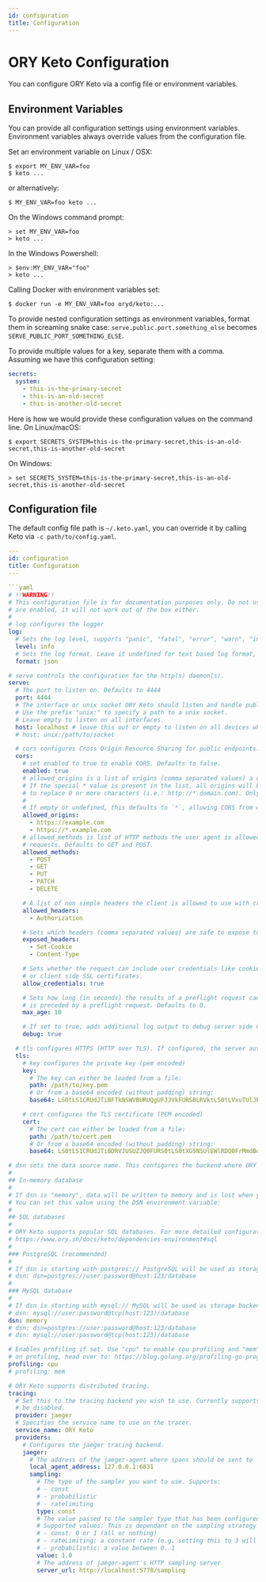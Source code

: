 ```yaml
---
id: configuration
title: Configuration
---
```


# ORY Keto Configuration

You can configure ORY Keto via a config file or environment variables.

## Environment Variables

You can provide all configuration settings using environment variables.
Environment variables always override values from the configuration file.

Set an environment variable on Linux / OSX:

```
$ export MY_ENV_VAR=foo
$ keto ...
```

or alternatively:

```
$ MY_ENV_VAR=foo keto ...
```

On the Windows command prompt:

```
> set MY_ENV_VAR=foo
> keto ...
```

In the Windows Powershell:

```
> $env:MY_ENV_VAR="foo"
> keto ...
```

Calling Docker with environment variables set:

```
$ docker run -e MY_ENV_VAR=foo oryd/keto:...
```

To provide nested configuration settings as environment variables, format them
in screaming snake case: `serve.public.port.something_else` becomes
`SERVE_PUBLIC_PORT_SOMETHING_ELSE`.

To provide multiple values for a key, separate them with a comma. Assuming we
have this configuration setting:

```yml
secrets:
  system:
    - this-is-the-primary-secret
    - this-is-an-old-secret
    - this-is-another-old-secret
```

Here is how we would provide these configuration values on the command line. On
Linux/macOS:

```
$ export SECRETS_SYSTEM=this-is-the-primary-secret,this-is-an-old-secret,this-is-another-old-secret
```

On Windows:

```
> set SECRETS_SYSTEM=this-is-the-primary-secret,this-is-an-old-secret,this-is-another-old-secret
```

## Configuration file

The default config file path is `~/.keto.yaml`, you can override it by calling
Keto via `-c path/to/config.yaml`.

```yaml
---
id: configuration
title: Configuration
---

```yaml
# !!WARNING!!
# This configuration file is for documentation purposes only. Do not use it in production. As all configuration items
# are enabled, it will not work out of the box either.
#
# log configures the logger
log:
  # Sets the log level, supports "panic", "fatal", "error", "warn", "info" and "debug". Defaults to "info".
  level: info
  # Sets the log format. Leave it undefined for text based log format, or set to "json" for JSON formatting.
  format: json

# serve controls the configuration for the http(s) daemon(s).
serve:
  # The port to listen on. Defaults to 4444
  port: 4444
  # The interface or unix socket ORY Keto should listen and handle public API requests on.
  # Use the prefix "unix:" to specify a path to a unix socket.
  # Leave empty to listen on all interfaces.
  host: localhost # leave this out or empty to listen on all devices which is the default
  # host: unix:/path/to/socket

  # cors configures Cross Origin Resource Sharing for public endpoints.
  cors:
    # set enabled to true to enable CORS. Defaults to false.
    enabled: true
    # allowed_origins is a list of origins (comma separated values) a cross-domain request can be executed from.
    # If the special * value is present in the list, all origins will be allowed. An origin may contain a wildcard (*)
    # to replace 0 or more characters (i.e.: http://*.domain.com). Only one wildcard can be used per origin.
    #
    # If empty or undefined, this defaults to `*`, allowing CORS from every domain (if cors.enabled: true).
    allowed_origins:
      - https://example.com
      - https://*.example.com
    # allowed_methods is list of HTTP methods the user agent is allowed to use with cross-domain
    # requests. Defaults to GET and POST.
    allowed_methods:
      - POST
      - GET
      - PUT
      - PATCH
      - DELETE

    # A list of non simple headers the client is allowed to use with cross-domain requests.
    allowed_headers:
      - Authorization

    # Sets which headers (comma separated values) are safe to expose to the API of a CORS API specification
    exposed_headers:
      - Set-Cookie
      - Content-Type

    # Sets whether the request can include user credentials like cookies, HTTP authentication
    # or client side SSL certificates.
    allow_credentials: true

    # Sets how long (in seconds) the results of a preflight request can be cached. If set to 0, every request
    # is preceded by a preflight request. Defaults to 0.
    max_age: 10

    # If set to true, adds additional log output to debug server side CORS issues. Defaults to false.
    debug: true

  # tls configures HTTPS (HTTP over TLS). If configured, the server automatically supports HTTP/2.
  tls:
    # key configures the private key (pem encoded)
    key:
      # The key can either be loaded from a file:
      path: /path/to/key.pem
      # Or from a base64 encoded (without padding) string:
      base64: LS0tLS1CRUdJTiBFTkNSWVBURUQgUFJJVkFURSBLRVktLS0tLVxuTUlJRkRqQkFCZ2txaGtpRzl3MEJCUTB3...

    # cert configures the TLS certificate (PEM encoded)
    cert:
      # The cert can either be loaded from a file:
      path: /path/to/cert.pem
      # Or from a base64 encoded (without padding) string:
      base64: LS0tLS1CRUdJTiBDRVJUSUZJQ0FURS0tLS0tXG5NSUlEWlRDQ0FrMmdBd0lCQWdJRVY1eE90REFOQmdr...

# dsn sets the data source name. This configures the backend where ORY Keto persists data.
#
## In-memory database
#
# If dsn is "memory", data will be written to memory and is lost when you restart this instance.
# You can set this value using the DSN environment variable:
#
## SQL databases
#
# ORY Keto supports popular SQL databases. For more detailed configuration information go to:
# https://www.ory.sh/docs/keto/dependencies-environment#sql
#
### PostgreSQL (recommended)
#
# If dsn is starting with postgres:// PostgreSQL will be used as storage backend:
# dsn: dsn=postgres://user:password@host:123/database
#
### MySQL database
#
# If dsn is starting with mysql:// MySQL will be used as storage backend:
# dsn: mysql://user:password@tcp(host:123)/database
dsn: memory
# dsn: dsn=postgres://user:password@host:123/database
# dsn: mysql://user:password@tcp(host:123)/database

# Enables profiling if set. Use "cpu" to enable cpu profiling and "mem" to enable memory profiling. For more details
# on profiling, head over to: https://blog.golang.org/profiling-go-programs
profiling: cpu
# profiling: mem

# ORY Keto supports distributed tracing.
tracing:
  # Set this to the tracing backend you wish to use. Currently supports jaeger. If omitted or empty, tracing will
  # be disabled.
  provider: jaeger
  # Specifies the service name to use on the tracer.
  service_name: ORY Keto
  providers:
    # Configures the jaeger tracing backend.
    jaeger:
      # The address of the jaeger-agent where spans should be sent to
      local_agent_address: 127.0.0.1:6831
      sampling:
        # The type of the sampler you want to use. Supports:
        # - const
        # - probabilistic
        # - ratelimiting
        type: const
        # The value passed to the sampler type that has been configured.
        # Supported values: This is dependant on the sampling strategy used:
        # - const: 0 or 1 (all or nothing)
        # - rateLimiting: a constant rate (e.g. setting this to 3 will sample requests with the rate of 3 traces per second)
        # - probabilistic: a value between 0..1
        value: 1.0
        # The address of jaeger-agent's HTTP sampling server
        server_url: http://localhost:5778/sampling
```
